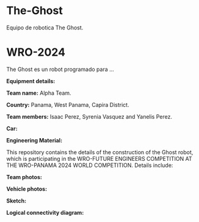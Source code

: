 # The-Ghost
Equipo de robotica The Ghost.
# WRO-2024
The Ghost es un robot programado para ...

**Equipment details:**

**Team name:** Alpha Team.

**Country:** Panama, West Panama, Capira District.

**Team members:** Isaac Perez, Syrenia Vasquez and Yanelis Perez.

**Car:**

**Engineering Material:**

This repository contains the details of the construction of the Ghost robot, which is participating in the WRO-FUTURE ENGINEERS COMPETITION AT THE WRO-PANAMA 2024 WORLD COMPETITION. Details include:

**Team photos:**

**Vehicle photos:**

**Sketch:**

**Logical connectivity diagram:**
